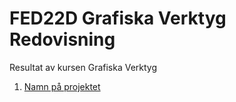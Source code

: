 # FED22D Grafiska Verktyg Redovisning
Resultat av kursen Grafiska Verktyg

1. [Namn på projektet](https://lank-till-live-sida.se)
